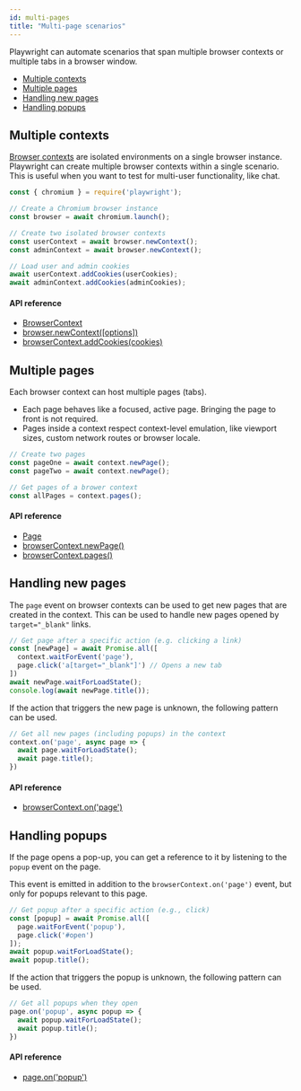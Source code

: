 ```yaml
---
id: multi-pages
title: "Multi-page scenarios"
---
```


Playwright can automate scenarios that span multiple browser contexts or multiple tabs in a browser window.

- [Multiple contexts](#multiple-contexts)
- [Multiple pages](#multiple-pages)
- [Handling new pages](#handling-new-pages)
- [Handling popups](#handling-popups)

## Multiple contexts

[Browser contexts](./core-concepts.md#browser-contexts) are isolated environments on a single browser instance. Playwright can create multiple browser contexts within a single scenario. This is useful when you want to test for multi-user functionality, like chat.

```js
const { chromium } = require('playwright');

// Create a Chromium browser instance
const browser = await chromium.launch();

// Create two isolated browser contexts
const userContext = await browser.newContext();
const adminContext = await browser.newContext();

// Load user and admin cookies
await userContext.addCookies(userCookies);
await adminContext.addCookies(adminCookies);
```

#### API reference
- [BrowserContext]
- [browser.newContext([options])](./api/class-browser.md#browsernewcontextoptions)
- [browserContext.addCookies(cookies)](./api/class-browsercontext.md#browsercontextaddcookiescookies)

## Multiple pages

Each browser context can host multiple pages (tabs).
* Each page behaves like a focused, active page. Bringing the page to front is not required.
* Pages inside a context respect context-level emulation, like viewport sizes, custom network routes or browser locale.

```js
// Create two pages
const pageOne = await context.newPage();
const pageTwo = await context.newPage();

// Get pages of a brower context
const allPages = context.pages();
```

#### API reference
- [Page]
- [browserContext.newPage()](./api/class-browsercontext.md#browsercontextnewpage)
- [browserContext.pages()](./api/class-browsercontext.md#browsercontextpages)

## Handling new pages

The `page` event on browser contexts can be used to get new pages that are created in the context. This can be used to handle new pages opened by `target="_blank"` links.

```js
// Get page after a specific action (e.g. clicking a link)
const [newPage] = await Promise.all([
  context.waitForEvent('page'),
  page.click('a[target="_blank"]') // Opens a new tab
])
await newPage.waitForLoadState();
console.log(await newPage.title());
```

If the action that triggers the new page is unknown, the following pattern can be used.

```js
// Get all new pages (including popups) in the context
context.on('page', async page => {
  await page.waitForLoadState();
  await page.title();
})
```

#### API reference
- [browserContext.on('page')](./api/class-browsercontext.md#browsercontextonpage)

## Handling popups

If the page opens a pop-up, you can get a reference to it by listening to the `popup` event on the page.

This event is emitted in addition to the `browserContext.on('page')` event, but only for popups relevant to this page.

```js
// Get popup after a specific action (e.g., click)
const [popup] = await Promise.all([
  page.waitForEvent('popup'),
  page.click('#open')
]);
await popup.waitForLoadState();
await popup.title();
```

If the action that triggers the popup is unknown, the following pattern can be used.

```js
// Get all popups when they open
page.on('popup', async popup => {
  await popup.waitForLoadState();
  await popup.title();
})
```

#### API reference
- [page.on('popup')](./api/class-page.md#pageonpopup)

[Accessibility]: ./api/class-accessibility.md "Accessibility"
[Browser]: ./api/class-browser.md "Browser"
[BrowserContext]: ./api/class-browsercontext.md "BrowserContext"
[BrowserServer]: ./api/class-browserserver.md "BrowserServer"
[BrowserType]: ./api/class-browsertype.md "BrowserType"
[CDPSession]: ./api/class-cdpsession.md "CDPSession"
[ChromiumBrowser]: ./api/class-chromiumbrowser.md "ChromiumBrowser"
[ChromiumBrowserContext]: ./api/class-chromiumbrowsercontext.md "ChromiumBrowserContext"
[ChromiumCoverage]: ./api/class-chromiumcoverage.md "ChromiumCoverage"
[ConsoleMessage]: ./api/class-consolemessage.md "ConsoleMessage"
[Dialog]: ./api/class-dialog.md "Dialog"
[Download]: ./api/class-download.md "Download"
[ElementHandle]: ./api/class-elementhandle.md "ElementHandle"
[FileChooser]: ./api/class-filechooser.md "FileChooser"
[FirefoxBrowser]: ./api/class-firefoxbrowser.md "FirefoxBrowser"
[Frame]: ./api/class-frame.md "Frame"
[JSHandle]: ./api/class-jshandle.md "JSHandle"
[Keyboard]: ./api/class-keyboard.md "Keyboard"
[Logger]: ./api/class-logger.md "Logger"
[Mouse]: ./api/class-mouse.md "Mouse"
[Page]: ./api/class-page.md "Page"
[Playwright]: ./api/class-playwright.md "Playwright"
[Request]: ./api/class-request.md "Request"
[Response]: ./api/class-response.md "Response"
[Route]: ./api/class-route.md "Route"
[Selectors]: ./api/class-selectors.md "Selectors"
[TimeoutError]: ./api/class-timeouterror.md "TimeoutError"
[Touchscreen]: ./api/class-touchscreen.md "Touchscreen"
[Video]: ./api/class-video.md "Video"
[WebKitBrowser]: ./api/class-webkitbrowser.md "WebKitBrowser"
[WebSocket]: ./api/class-websocket.md "WebSocket"
[Worker]: ./api/class-worker.md "Worker"
[Element]: https://developer.mozilla.org/en-US/docs/Web/API/element "Element"
[Evaluation Argument]: ./core-concepts.md#evaluationargument "Evaluation Argument"
[Promise]: https://developer.mozilla.org/en-US/docs/Web/JavaScript/Reference/Global_Objects/Promise "Promise"
[iterator]: https://developer.mozilla.org/en-US/docs/Web/JavaScript/Reference/Iteration_protocols "Iterator"
[origin]: https://developer.mozilla.org/en-US/docs/Glossary/Origin "Origin"
[selector]: https://developer.mozilla.org/en-US/docs/Web/CSS/CSS_Selectors "selector"
[Serializable]: https://developer.mozilla.org/en-US/docs/Web/JavaScript/Reference/Global_Objects/JSON/stringify#Description "Serializable"
[UIEvent.detail]: https://developer.mozilla.org/en-US/docs/Web/API/UIEvent/detail "UIEvent.detail"
[UnixTime]: https://en.wikipedia.org/wiki/Unix_time "Unix Time"
[xpath]: https://developer.mozilla.org/en-US/docs/Web/XPath "xpath"

[Array]: https://developer.mozilla.org/en-US/docs/Web/JavaScript/Reference/Global_Objects/Array "Array"
[boolean]: https://developer.mozilla.org/en-US/docs/Web/JavaScript/Data_structures#Boolean_type "Boolean"
[Buffer]: https://nodejs.org/api/buffer.html#buffer_class_buffer "Buffer"
[ChildProcess]: https://nodejs.org/api/child_process.html "ChildProcess"
[Error]: https://nodejs.org/api/errors.html#errors_class_error "Error"
[function]: https://developer.mozilla.org/en-US/docs/Web/JavaScript/Reference/Global_Objects/Function "Function"
[Map]: https://developer.mozilla.org/en-US/docs/Web/JavaScript/Reference/Global_Objects/Map "Map"
[null]: https://developer.mozilla.org/en-US/docs/Web/JavaScript/Reference/Global_Objects/null "null"
[number]: https://developer.mozilla.org/en-US/docs/Web/JavaScript/Data_structures#Number_type "Number"
[Object]: https://developer.mozilla.org/en-US/docs/Web/JavaScript/Reference/Global_Objects/Object "Object"
[Promise]: https://developer.mozilla.org/en-US/docs/Web/JavaScript/Reference/Global_Objects/Promise "Promise"
[Readable]: https://nodejs.org/api/stream.html#stream_class_stream_readable "Readable"
[RegExp]: https://developer.mozilla.org/en-US/docs/Web/JavaScript/Reference/Global_Objects/RegExp "RegExp"
[string]: https://developer.mozilla.org/en-US/docs/Web/JavaScript/Data_structures#String_type "string"
[URL]: https://nodejs.org/api/url.html "URL"